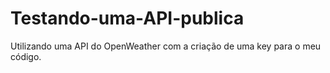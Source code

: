 # Testando-uma-API-publica
Utilizando uma API do OpenWeather com a criação de uma key para o meu código.
